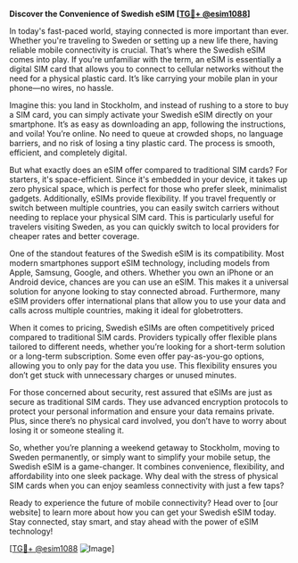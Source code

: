 **Discover the Convenience of Swedish eSIM [[TG💪+ @esim1088](https://t.me/s/esim1088)]**

In today's fast-paced world, staying connected is more important than ever. Whether you're traveling to Sweden or setting up a new life there, having reliable mobile connectivity is crucial. That’s where the Swedish eSIM comes into play. If you're unfamiliar with the term, an eSIM is essentially a digital SIM card that allows you to connect to cellular networks without the need for a physical plastic card. It’s like carrying your mobile plan in your phone—no wires, no hassle.

Imagine this: you land in Stockholm, and instead of rushing to a store to buy a SIM card, you can simply activate your Swedish eSIM directly on your smartphone. It’s as easy as downloading an app, following the instructions, and voila! You’re online. No need to queue at crowded shops, no language barriers, and no risk of losing a tiny plastic card. The process is smooth, efficient, and completely digital.

But what exactly does an eSIM offer compared to traditional SIM cards? For starters, it's space-efficient. Since it's embedded in your device, it takes up zero physical space, which is perfect for those who prefer sleek, minimalist gadgets. Additionally, eSIMs provide flexibility. If you travel frequently or switch between multiple countries, you can easily switch carriers without needing to replace your physical SIM card. This is particularly useful for travelers visiting Sweden, as you can quickly switch to local providers for cheaper rates and better coverage.

One of the standout features of the Swedish eSIM is its compatibility. Most modern smartphones support eSIM technology, including models from Apple, Samsung, Google, and others. Whether you own an iPhone or an Android device, chances are you can use an eSIM. This makes it a universal solution for anyone looking to stay connected abroad. Furthermore, many eSIM providers offer international plans that allow you to use your data and calls across multiple countries, making it ideal for globetrotters.

When it comes to pricing, Swedish eSIMs are often competitively priced compared to traditional SIM cards. Providers typically offer flexible plans tailored to different needs, whether you’re looking for a short-term solution or a long-term subscription. Some even offer pay-as-you-go options, allowing you to only pay for the data you use. This flexibility ensures you don’t get stuck with unnecessary charges or unused minutes.

For those concerned about security, rest assured that eSIMs are just as secure as traditional SIM cards. They use advanced encryption protocols to protect your personal information and ensure your data remains private. Plus, since there’s no physical card involved, you don’t have to worry about losing it or someone stealing it.

So, whether you’re planning a weekend getaway to Stockholm, moving to Sweden permanently, or simply want to simplify your mobile setup, the Swedish eSIM is a game-changer. It combines convenience, flexibility, and affordability into one sleek package. Why deal with the stress of physical SIM cards when you can enjoy seamless connectivity with just a few taps?

Ready to experience the future of mobile connectivity? Head over to [our website] to learn more about how you can get your Swedish eSIM today. Stay connected, stay smart, and stay ahead with the power of eSIM technology!

[[TG💪+ @esim1088](https://t.me/s/esim1088) ![Image](https://i.postimg.cc/Y0z9fWf4/image.png)]